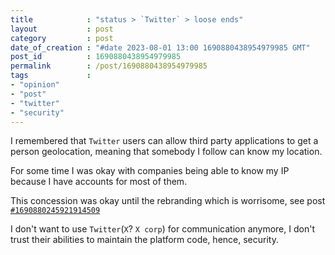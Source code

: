 ```yaml
---
title            : "status > `Twitter` > loose ends"
layout           : post
category         : post
date_of_creation : "#date 2023-08-01 13:00 1690880438954979985 GMT"
post_id          : 1690880438954979985
permalink        : /post/1690880438954979985
tags             :
- "opinion"
- "post"
- "twitter"
- "security"
---
```


I remembered that `Twitter` users can allow third party applications to get a person geolocation, meaning that somebody I follow can know my location.

For some time I was okay with companies being able to know my IP because I have accounts for most of them.

This concession was okay until the rebranding which is worrisome, see post [`#1690880245921914509`](/post/1690880245921914509)

I don't want to use `Twitter`(`X`? `X corp`) for communication anymore, I don't trust their abilities to maintain the platform code, hence, security. 
